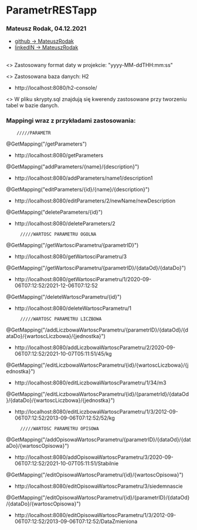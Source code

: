 # ParametrRESTapp

### Mateusz Rodak, 04.12.2021
* [github -> MateuszRodak](https://github.com/MateuszRodak)
* [linkedIN -> MateuszRodak](https://www.linkedin.com/in/mateusz-rodak-912a55112/)

\
<> Zastosowany format daty w projekcie: "yyyy-MM-ddTHH:mm:ss"

<> Zastosowana baza danych: H2
* http://localhost:8080/h2-console/

<> W pliku skrypty.sql znajdują się kwerendy  zastosowane przy tworzeniu tabel w bazie danych.


### Mappingi wraz z przykładami zastosowania:


		/////PARAMETR

@GetMapping("/getParameters")
* http://localhost:8080/getParameters

@GetMapping("addParameters/{name}/{description}")
* http://localhost:8080/addParameters/name1/description1

@GetMapping("editParameters/{id}/{name}/{description}")
* http://localhost:8080/editParameters/2/newName/newDescription

@GetMapping("deleteParameters/{id}")
* http://localhost:8080/deleteParameters/2


		/////WARTOSC PARAMETRU OGOLNA

@GetMapping("/getWartosciParametru/{parametrID}")
* http://localhost:8080/getWartosciParametru/3

@GetMapping("/getWartosciParametru/{parametrID}/{dataOd}/{dataDo}")
* http://localhost:8080/getWartosciParametru/1/2020-09-06T07:12:52/2021-12-06T07:12:52
 
@GetMapping("/deleteWartoscParametru/{id}")
* http://localhost:8080/deleteWartoscParametru/1


		/////WARTOSC PARAMETRU LICZBOWA

@GetMapping("/addLiczbowaWartoscParametru/{parametrID}/{dataOd}/{dataDo}/{wartoscLiczbowa}/{jednostka}")
* http://localhost:8080/addLiczbowaWartoscParametru/2/2020-09-06T07:12:52/2021-10-07T05:11:51/45/kg

@GetMapping("/editLiczbowaWartoscParametru/{id}/{wartoscLiczbowa}/{jednostka}")
* http://localhost:8080/editLiczbowaWartoscParametru/1/34/m3

@GetMapping("/editLiczbowaWartoscParametru/{id}/{parametrId}/{dataOd}/{dataDo}/{wartoscLiczbowa}/{jednostka}")
* http://localhost:8080/editLiczbowaWartoscParametru/1/3/2012-09-06T07:12:52/2013-09-06T07:12:52/52/kg



		/////WARTOSC PARAMETRU OPISOWA

@GetMapping("/addOpisowaWartoscParametru/{parametrID}/{dataOd}/{dataDo}/{wartoscOpisowa}")
* http://localhost:8080/addOpisowaWartoscParametru/3/2020-09-06T07:12:52/2021-10-07T05:11:51/Stabilnie

@GetMapping("/editOpisowaWartoscParametru/{id}/{wartoscOpisowa}")
* http://localhost:8080/editOpisowaWartoscParametru/3/siedemnascie

@GetMapping("/editOpisowaWartoscParametru/{id}/{parametrID}/{dataOd}/{dataDo}/{wartoscOpisowa}")
* http://localhost:8080/editOpisowaWartoscParametru/1/3/2012-09-06T07:12:52/2013-09-06T07:12:52/DataZmieniona

